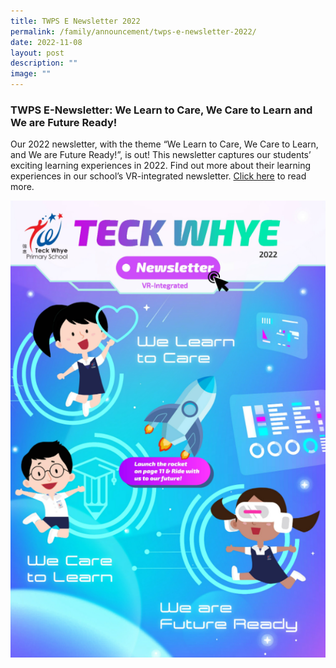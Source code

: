 ```yaml
---
title: TWPS E Newsletter 2022
permalink: /family/announcement/twps-e-newsletter-2022/
date: 2022-11-08
layout: post
description: ""
image: ""
---
```

### TWPS E-Newsletter: We Learn to Care, We Care to Learn and We are Future Ready!

Our 2022 newsletter, with the theme “We Learn to Care, We Care to Learn, and We are Future Ready!”, is out! This newsletter captures our students’ exciting learning experiences in 2022. Find out more about their learning experiences in our school’s VR-integrated newsletter. [Click here](https://storage.googleapis.com/twps-newsletter/2022/mobile/index.html) to read more.

![](/images/TWPS_eNewsletter_2022.png)
